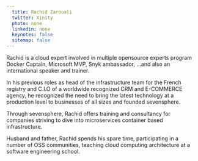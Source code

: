 ```yaml
---
  title: Rachid Zarouali
  twitter: Xinity
  photo: none
  linkedin: none
  keynotes: false
  sitemap: false
---
```

Rachid is a cloud expert involved in multiple opensource experts program Docker Captain, Microsoft MVP, Snyk ambassador, ...and also an international speaker and trainer.

In his previous roles as head of the infrastructure team for the French registry and C.I.O of a worldwide
recognized CRM and E-COMMERCE agency, he recognized the need to bring the latest technology at a production level to businesses of all sizes and founded sevensphere.

Through sevensphere, Rachid offers training and consultancy for companies striving to dive into microservices container based infrastructure.

Husband and father, Rachid spends his spare time, participating in a number of OSS communities, teaching cloud computing architecture at a software engineering school.
